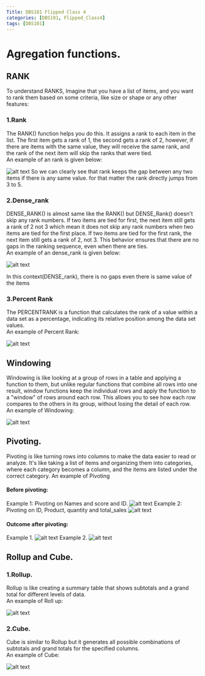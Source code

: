 ```yaml
---
Title: DBS101 Flipped Class 4
categories: [DBS101, Flipped_Class4]
tags: [DBS101]
---
```


# Agregation functions.

## RANK
To understand RANKS, Imagine that you have a list of items, and you want to rank them based on some criteria, like size or shape or any other features:

### 1.Rank 
The RANK() function helps you do this. It assigns a rank to each item in the list. The first item gets a rank of 1, the second gets a rank of 2, however, if there are items with the same value, they will receive the same rank, and the rank of the next item will skip the ranks that were tied.<br>
An example of an rank is given below:

![alt text](../Rank.png)
So we can clearly see that rank keeps the gap between any two items if there is any same value. for that matter the rank directly jumps from 3 to 5.

### 2.Dense_rank 
DENSE_RANK() is almost same like the RANK() but  DENSE_Rank() doesn't skip any rank numbers. If two items are tied for first, the next item still gets a rank of 2 not 3 which mean it does not skip any rank numbers when two items are tied for the first place. If two items are tied for the first rank, the next item still gets a rank of 2, not 3. This behavior ensures that there are no gaps in the ranking sequence, even when there are ties.<br>
An example of an dense_rank is given below:

![alt text](../Dense_rank.png)

In this context(DENSE_rank), there is no gaps even there is same value of the items

### 3.Percent Rank
The PERCENTRANK is a function that calculates the rank of a value within a data set as a percentage, indicating its relative position among the data set values.<br>
An example of Percent Rank:

![alt text](../percent_rank.png)


## Windowing
Windowing is like looking at a group of rows in a table and applying a function to them, but unlike regular functions that combine all rows into one result, window functions keep the individual rows and apply the function to a "window" of rows around each row. This allows you to see how each row compares to the others in its group, without losing the detail of each row.<br>
An example of Windowing:

![alt text](../windowing.png)

## Pivoting.
Pivoting is like turning rows into columns to make the data easier to read or analyze. It's like taking a list of items and organizing them into categories, where each category becomes a column, and the items are listed under the correct category.
An example of Pivoting<br>
#### Before pivoting:<br>
Example 1: Pivoting on Names and score and ID.
![alt text](../before_pivoting.png)
Example 2: Pivoting on ID, Product, quantity and total_sales 
![alt text](../ex1.png)

#### Outcome after pivoting:<br>
Example 1.
![alt text](../after_pivoting.png)
Example 2.
![alt text](../ex2.png)
## Rollup and Cube. 
### 1.Rollup.
Rollup is like creating a summary table that shows subtotals and a grand total for different levels of data.<br>
An example of Roll up:

![alt text](../rollup.png)

### 2.Cube.
Cube is similar to Rollup but it generates all possible combinations of subtotals and grand totals for the specified columns.<br>
An example of Cube:

![alt text](../cube.png)







